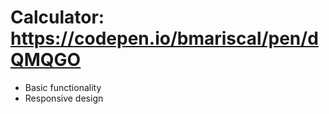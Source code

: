 # Calculator: https://codepen.io/bmariscal/pen/dQMQGO
  * Basic functionality
  * Responsive design

